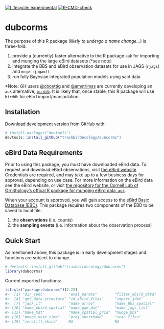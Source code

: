 
<!-- README.md is generated from README.Rmd. Please edit that file -->
<!-- badges: start -->

[![Lifecycle:
experimental](https://img.shields.io/badge/lifecycle-experimental-orange.svg)](https://lifecycle.r-lib.org/articles/stages.html#experimental)
[![R-CMD-check](https://github.com/trashbirdecology/dubcorms/workflows/R-CMD-check/badge.svg)](https://github.com/trashbirdecology/dubcorms/actions)
<!-- badges: end -->

# dubcorms

The purpose of this R package (*likely to undergo a name change…*) is
three-fold:

1.  provide a (currently) faster alternative to the R package `auk` for
    importing and munging the large eBird datasets (\*see note)
2.  integrate the BBS and eBird observation datasets for use in JAGS
    (`rjags`) and `mcgv::jagam()`
3.  run fully Bayesian integrated population models using said data

\*Note: GH users [@cboettig](https://github.com/cboettig/) and
[@amstrimas](https://github.com/amstrimas/) are currently developing an
`auk` alternative, [`birddb`](https://github.com/cboettig/birddb/). It
is likely that, once stable, this R package will use `birddb` for eBird
import/manipulation.

## Installation

Download development version from GitHub with:

``` r
# install.packages("devtools")
devtools::install_github("trashbirdecology/dubcorms")
```

## eBird Data Requirements

Prior to using this package, you must have downloaded eBird data. To
request and download eBird observations, visit [the eBird
website](https://ebird.org/data/download). Credentials are required, and
may take up to a few business days for approval, depending on use case.
For more information on the eBird data see the eBird website, or visit
[the repository for the Cornell Lab of Ornithology’s offical R package
for munging eBird data,
`auk`](https://github.com/CornellLabofOrnithology/auk/).

When your account is approved, you will gain access to the [eBird Basic
Database (EBD)](https://ebird.org/data/download/ebd). This package
requires two components of the EBD to be saved to local file:

1.  the **observations** (i.e. counts)
2.  the **sampling events** (i.e. information about the observation
    process)

## Quick Start

As mentioned above, this package is in early development stages and
functions are subject to change.

``` r
# devtools::install_github("trashbirdecology/dubcorms")
library(dubcorms)
```

Current exported functions:

``` r
lsf.str("package:dubcorms")[2:22]
#>  [1] "dir_spec"           "eval_params"        "filter_ebird_data" 
#>  [4] "get_data_structure" "id_ebird_files"     "import_jdat"       
#>  [7] "junk_it"            "make_array"         "make_bbs_spatial"  
#> [10] "make_ebird_spatial" "make_gam_dat"       "make_jags_list"    
#> [13] "make_mat"           "make_spatial_grid"  "munge_bbs"         
#> [16] "munge_date_time"    "proj.shorthand"     "scan_files"        
#> [19] "zerofill_ebird"     NA                   NA
```
